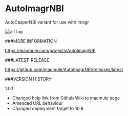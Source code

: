 # AutoImagrNBI
AutoCasperNBI variant for use with Imagr

![alt tag](https://raw.github.com/username/projectname/branch/path/to/img.png)

###MORE INFORMATION

https://macmule.com/projects/AutoImagrNBI

###LATEST-RELEASE

https://github.com/macmule/AutoImagrNBI/releases/latest

###VERSION HISTORY

1.0.1

* Changed help link from Github Wiki to macmule page
* Amended URL behaviour
* Changed deployment target to 10.9
